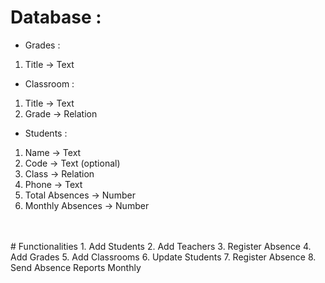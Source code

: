 # Database :

- Grades :
 1. Title -> Text
 
 - Classroom :
 1. Title -> Text
 2. Grade -> Relation

- Students :
 1. Name -> Text
 2. Code -> Text (optional)
 3. Class -> Relation
 4. Phone -> Text 
 5. Total Absences -> Number
 6. Monthly Absences -> Number
<br>
<br>
# Functionalities
1. Add Students 
2. Add Teachers 
3. Register Absence
4. Add Grades 
5. Add Classrooms 
6. Update Students
7. Register Absence
8. Send Absence Reports Monthly
